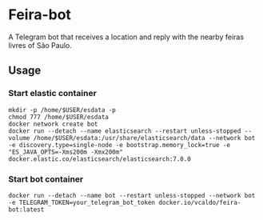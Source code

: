 # Feira-bot
A Telegram bot that receives a location and reply with the nearby feiras livres of São Paulo.

## Usage

### Start elastic container
```
mkdir -p /home/$USER/esdata -p
chmod 777 /home/$USER/esdata
docker network create bot
docker run --detach --name elasticsearch --restart unless-stopped --volume /home/$USER/esdata:/usr/share/elasticsearch/data --network bot -e discovery.type=single-node -e bootstrap.memory_lock=true -e "ES_JAVA_OPTS=-Xms200m -Xmx200m" docker.elastic.co/elasticsearch/elasticsearch:7.0.0
```
### Start bot container
```
docker run --detach --name bot --restart unless-stopped --network bot -e TELEGRAM_TOKEN=your_telegram_bot_token docker.io/vcaldo/feira-bot:latest
```